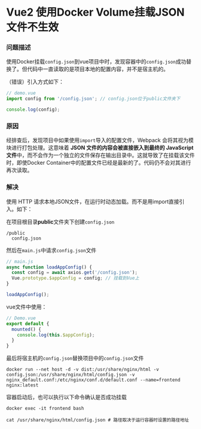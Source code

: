 # Vue2 使用Docker Volume挂载JSON文件不生效

### 问题描述

使用Docker挂载`config.json`到vue项目中时，发现容器中的`config.json`成功替换了。但代码中一直读取的是项目本地的配置内容，并不是宿主机的。

（错误）引入方式如下：
```js
// demo.vue
import config from '/config.json'; // config.json位于public文件夹下

console.log(config);
```

### 原因
经排查后，发现项目中如果使用`import`导入的配置文件，Webpack 会将其视为模块进行打包处理。这意味着 **JSON 文件的内容会被直接嵌入到最终的 JavaScript 文件**中，而不会作为一个独立的文件保存在输出目录中。这就导致了在挂载该文件时，即使Docker Container中的配置文件已经是最新的了。代码仍不会对其进行再次读取。

### 解决

使用 HTTP 请求本地JSON文件，在运行时动态加载。而不是用import直接引入。如下：

在项目根目录**public**文件夹下创建`config.json`

```
/public
  config.json
```

然后在`main.js`中请求`config.json`文件

```js
// main.js
async function loadAppConfig() {
  const config = await axios.get('/config.json');
  Vue.prototype.$appConfig = config; // 挂载到Vue上
}

loadAppConfig();
```

vue文件中使用：
```js
// Demo.vue
export default {
  mounted() {
    console.log(this.$appConfig);
  }
}
```

最后将宿主机的`config.json`替换项目中的`config.json`文件

```shell
docker run --net host -d -v dist:/usr/share/nginx/html -v config.json:/usr/share/nginx/html/config.json -v nginx_default.conf:/etc/nginx/conf.d/default.conf --name=frontend nginx:latest
```

容器启动后，也可以执行以下命令确认是否成功挂载

```shell
docker exec -it frontend bash

cat /usr/share/nginx/html/config.json # 路径取决于运行容器时设置的路径地址
```